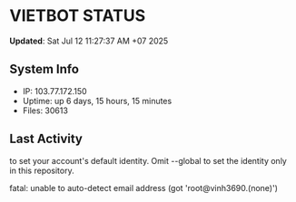 # VIETBOT STATUS
**Updated**: Sat Jul 12 11:27:37 AM +07 2025

## System Info
- IP: 103.77.172.150
- Uptime: up 6 days, 15 hours, 15 minutes
- Files: 30613

## Last Activity

to set your account's default identity.
Omit --global to set the identity only in this repository.

fatal: unable to auto-detect email address (got 'root@vinh3690.(none)')
